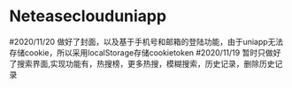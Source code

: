 # Neteaseclouduniapp
#2020/11/20 
做好了封面，以及基于手机号和邮箱的登陆功能，由于uniapp无法存储cookie，所以采用localStorage存储cookietoken 
#2020/11/19
暂时只做好了搜索界面,实现功能有，热搜榜，更多热搜，模糊搜索，历史记录，删除历史记录
